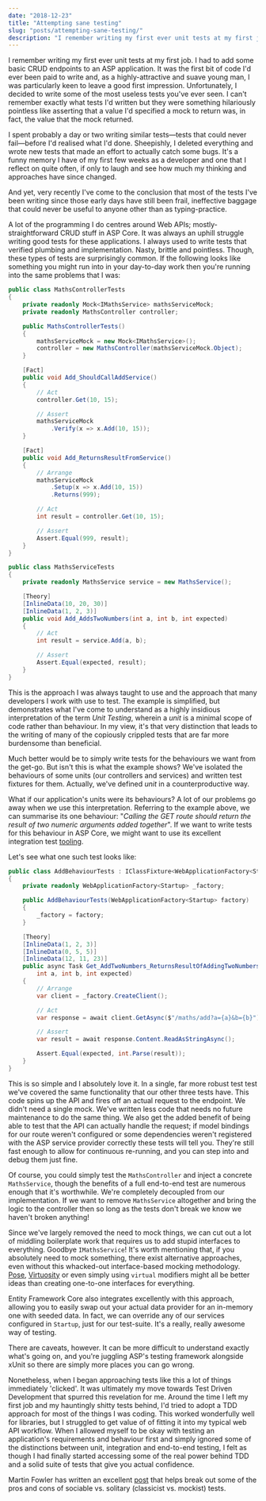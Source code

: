 ```yaml
---
date: "2018-12-23"
title: "Attempting sane testing"
slug: "posts/attempting-sane-testing/"
description: "I remember writing my first ever unit tests at my first job. Unfortunately, I decided to write some of the most useless tests you've ever seen."
---
```

I remember writing my first ever unit tests at my first job. I had to add some basic CRUD endpoints to an ASP application.
It was the first bit of code I'd ever been paid to write and, as a highly-attractive and suave young man, I was particularly keen to leave a good first impression.
Unfortunately, I decided to write some of the most useless tests you've ever seen. I can't remember exactly what tests
I'd written but they were something hilariously pointless like asserting that a value I'd specified a mock to return
was, in fact, the value that the mock returned.

I spent probably a day or two writing similar tests—tests that could never fail—before I'd realised what I'd done.
Sheepishly, I deleted everything and wrote new tests that made an effort to actually catch some bugs.
It's a funny memory I have of my first few weeks as a developer and one that I reflect on quite often, if only to laugh and
see how much my thinking and approaches have since changed.

And yet, very recently I've come to the conclusion that most of the tests I've been writing since those early days
have still been frail, ineffective baggage that could never be useful to anyone other than as typing-practice.

A lot of the programming I do centres around Web APIs; mostly-straightforward CRUD stuff in ASP Core. 
It was always an uphill struggle writing good tests for these applications.
I always used to write tests that verified plumbing and implementation. Nasty, brittle and pointless. Though, these types of tests
are surprisingly common. If the following looks like something you might run into in your day-to-day work then you're running into the same
problems that I was:

```csharp
public class MathsControllerTests
{
    private readonly Mock<IMathsService> mathsServiceMock;
    private readonly MathsController controller;

    public MathsControllerTests()
    {
        mathsServiceMock = new Mock<IMathsService>();
        controller = new MathsController(mathsServiceMock.Object);
    }

    [Fact]
    public void Add_ShouldCallAddService()
    {
        // Act
        controller.Get(10, 15);

        // Assert
        mathsServiceMock
            .Verify(x => x.Add(10, 15));
    }

    [Fact]
    public void Add_ReturnsResultFromService()
    {
        // Arrange
        mathsServiceMock
            .Setup(x => x.Add(10, 15))
            .Returns(999);

        // Act
        int result = controller.Get(10, 15);

        // Assert
        Assert.Equal(999, result);
    }
}

public class MathsServiceTests
{
    private readonly MathsService service = new MathsService();

    [Theory]
    [InlineData(10, 20, 30)]
    [InlineData(1, 2, 3)]
    public void Add_AddsTwoNumbers(int a, int b, int expected)
    {
        // Act
        int result = service.Add(a, b);

        // Assert
        Assert.Equal(expected, result);
    }
}
```

This is the approach I was always taught to use and the approach that many developers I work with use to test. The example is simplified, but demonstrates
what I've come to understand as a highly insidious interpretation of the term _Unit Testing_, wherein a _unit_ is a minimal scope of
code rather than behaviour. In my view, it's that very distinction that leads to the writing of many of the copiously crippled tests that are far more 
burdensome than beneficial.

Much better would be to simply write tests for the behaviours we want from the get-go. But isn't this is what the example shows?
We've isolated the behaviours of some units (our controllers and services) and written test fixtures for them. Actually, 
we've defined _unit_ in a counterproductive way.

What if our application's units were its behaviours? A lot of our problems go away when we use this interpretation. 
Referring to the example above, we can summarise its one behaviour: "_Calling the GET route should return the result
of two numeric arguments added together_". If we want to write tests for this behaviour in ASP Core, we might want to
use its excellent integration test [tooling](https://docs.microsoft.com/en-us/aspnet/core/test/integration-tests?view=aspnetcore-2.2).

Let's see what one such test looks like:

```csharp
public class AddBehaviourTests : IClassFixture<WebApplicationFactory<Startup>>
{
    private readonly WebApplicationFactory<Startup> _factory;

    public AddBehaviourTests(WebApplicationFactory<Startup> factory)
    {
        _factory = factory;
    }

    [Theory]
    [InlineData(1, 2, 3)]
    [InlineData(0, 5, 5)]
    [InlineData(12, 11, 23)]
    public async Task Get_AddTwoNumbers_ReturnsResultOfAddingTwoNumbers(
        int a, int b, int expected)
    {
        // Arrange
        var client = _factory.CreateClient();

        // Act
        var response = await client.GetAsync($"/maths/add?a={a}&b={b}");

        // Assert
        var result = await response.Content.ReadAsStringAsync();

        Assert.Equal(expected, int.Parse(result));
    }
}
```

This is so simple and I absolutely love it. In a single, far more robust test test we've covered the same functionality
that our other three tests have. This code spins up the API and fires off an actual request to the endpoint. 
We didn't need a single mock. We've written less code that needs no future maintenance to do the same thing.
We also get the added benefit of being able to test that the API can actually handle the request; if model bindings for
our route weren't configured or some dependencies weren't registered with the ASP service provider correctly these tests will tell you. 
They're still fast enough to allow for continuous re-running, and you can step into and debug them just fine.

Of course, you could simply test the `MathsController` and inject a concrete `MathsService`, though the benefits of a full end-to-end test
are numerous enough that it's worthwhile. We're completely decoupled from our implementation. If we want to remove `MathsService` altogether 
and bring the logic to the controller then so long as the tests don't break we know we haven't broken anything! 

Since we've largely removed the need to mock things, we can cut
out a lot of middling boilerplate work that requires us to add stupid interfaces to everything. Goodbye `IMathsService`! 
It's worth mentioning that, if you absolutely need to mock something, there exist alternative approaches, even without this 
whacked-out interface-based mocking methodology. [Pose](https://github.com/tonerdo/pose), [Virtuosity](https://github.com/Fody/Virtuosity) 
or even simply using `virtual` modifiers might all be better ideas than creating one-to-one interfaces for everything.

Entity Framework Core also integrates excellently with this approach, allowing you to easily swap out your actual data 
provider for an in-memory one with seeded data. In fact, we can override any of our services
configured in `Startup`, just for our test-suite. It's a really, really awesome way of testing.

There are caveats, however. It can be more difficult to understand exactly what's going on, and you're juggling
ASP's testing framework alongside xUnit so there are simply more places you can go wrong.

Nonetheless, when I began approaching tests like this a lot of things immediately 'clicked'. It was ultimately my move towards Test Driven Development
that spurred this revelation for me. Around the time I left my first job and my hauntingly shitty tests behind, I'd tried to adopt
a TDD approach for most of the things I was coding. This worked wonderfully well for libraries, but I struggled to get value of of fitting it into
my typical web API workflow. When I allowed myself to be okay with testing an application's requirements and behaviour first 
and simply ignored some of the distinctions between unit, integration and end-to-end testing, I felt as though I had finally
started accessing some of the real power behind TDD and a solid suite of tests that give you actual confidence.

Martin Fowler has written an excellent [post](https://martinfowler.com/bliki/UnitTest.html) that helps break out some of
the pros and cons of sociable vs. solitary (classicist vs. mockist) tests.
